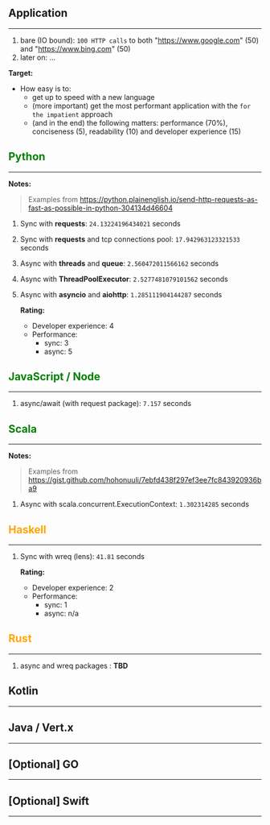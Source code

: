 

## __Application__
---

1. bare (IO bound): `100 HTTP calls` to both "https://www.google.com" (50) and "https://www.bing.com" (50)
2. later on: ...

__Target:__
- How easy is to:
  - get up to speed with a new language
  - (more important) get the most performant application with the `for the impatient` approach
  - (and in the end) the following matters: performance (70%), conciseness (5), readability (10) and developer experience (15)

## <span style="color:green">__Python__</span>
---

__Notes:__

> Examples from https://python.plainenglish.io/send-http-requests-as-fast-as-possible-in-python-304134d46604


1. Sync with __requests__: `24.13224196434021` seconds

2. Sync with __requests__ and tcp connections pool: `17.942963123321533` seconds

3. Async with __threads__ and __queue__: `2.560472011566162` seconds

4. Async with __ThreadPoolExecutor__: `2.5277481079101562` seconds

5. Async with __asyncio__ and __aiohttp__: `1.285111904144287` seconds


    __Rating:__
    - Developer experience: 4
    - Performance:
      - sync: 3
      - async: 5


## <span style = "color:green">__JavaScript / Node__</span>
---

1. async/await (with request package):  `7.157` seconds

## <span style="color:green">__Scala__</span>
---

__Notes:__

> Examples from https://gist.github.com/hohonuuli/7ebfd438f297ef3ee7fc843920936ba9


1. Async with scala.concurrent.ExecutionContext: `1.302314285` seconds

## <span style="color:orange">__Haskell__</span>
---

1. Sync with wreq (lens):  `41.81` seconds

    __Rating:__
    - Developer experience: 2
    - Performance:
      - sync: 1
      - async: n/a

## <span style="color:orange">__Rust__</span>
---

1. async and wreq packages : __TBD__


## __Kotlin__
---

## Java / Vert.x
---

## [Optional] GO
---

## [Optional] Swift
---
